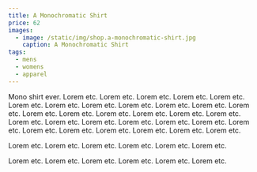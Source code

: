 ```yaml
---
title: A Monochromatic Shirt
price: 62
images:
  - image: /static/img/shop.a-monochromatic-shirt.jpg
    caption: A Monochromatic Shirt
tags:
  - mens
  - womens
  - apparel
---
```

Mono shirt  ever. Lorem etc. Lorem etc. Lorem etc. Lorem etc. Lorem etc. Lorem etc. Lorem etc. Lorem etc. Lorem etc. Lorem etc. Lorem etc. Lorem etc. Lorem etc. Lorem etc. Lorem etc. Lorem etc. Lorem etc. Lorem etc. Lorem etc. Lorem etc. Lorem etc. Lorem etc. Lorem etc. Lorem etc. Lorem etc. Lorem etc. Lorem etc. Lorem etc. Lorem etc. Lorem etc. Lorem etc. 

Lorem etc. Lorem etc. Lorem etc. Lorem etc. Lorem etc. Lorem etc. 

Lorem etc. Lorem etc. Lorem etc. Lorem etc. Lorem etc. Lorem etc.
